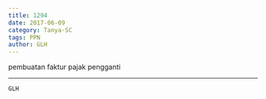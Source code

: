 ```yaml
---
title: 1294
date: 2017-06-09
category: Tanya-SC
tags: PPN
author: GLH
---
```


pembuatan faktur pajak pengganti

---



`GLH`
